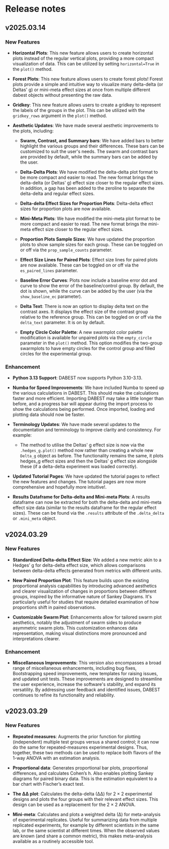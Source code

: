 # Release notes

<!-- do not remove -->

## v2025.03.14

### New Features

- **Horizontal Plots**: This new feature allows users to create horizontal plots instead of the regular vertical plots, providing a more compact visualization of data. This can be utilized by setting `horizontal=True` in the `plot()` method.

- **Forest Plots**: This new feature allows users to create forest plots! Forest plots provide a simple and intuitive way to visualize many delta-delta (or Deltas' g) or mini-meta effect sizes at once from multiple different dabest objects without presenting the raw data.

- **Gridkey**: This new feature allows users to create a gridkey to represent the labels of the groups in the plot. This can be utilized with the `gridkey_rows` argument in the `plot()` method.

- **Aesthetic Updates**: We have made several aesthetic improvements to the plots, including:
   - **Swarm, Contrast, and Summary bars**: We have added bars to better highlight the various groups and their differences. These bars can be customized to suit the user's needs. The swarm and contrast bars are provided by default, while the summary bars can be added by the user.
  
   - **Delta-Delta Plots**: We have modified the delta-delta plot format to be more compact and easier to read. The new format brings the delta-delta (or Deltas' g) effect size closer to the regular effect sizes. In addition, a gap has been added to the zeroline to separate the delta-delta and regular effect sizes.

   - **Delta-delta Effect Sizes for Proportion Plots**: Delta-delta effect sizes for proportion plots are now available.
  
   - **Mini-Meta Plots**: We have modified the mini-meta plot format to be more compact and easier to read. The new format brings the mini-meta effect size closer to the regular effect sizes.

   - **Proportion Plots Sample Sizes**: We have updated the proportion plots to show sample sizes for each group. These can be toggled on or off via the `prop_sample_counts` parameter.

   - **Effect Size Lines for Paired Plots**: Effect size lines for paired plots are now available. These can be toggled on or off via the `es_paired_lines` parameter.

   - **Baseline Error Curves**: Plots now include a baseline error dot and curve to show the error of the baseline/control group. By default, the dot is shown, while the curve can be added by the user (via the `show_baseline_ec` parameter).

   - **Delta Text**: There is now an option to display delta text on the contrast axes. It displays the effect size of the contrast group relative to the reference group. This can be toggled on or off via the `delta_text` parameter. It is on by default.

   - **Empty Circle Color Palette**: A new swarmplot color palette modification is available for unpaired plots via the `empty_circle` parameter in the `plot()` method. This option modifies the two-group swarmplots to have empty circles for the control group and filled circles for the experimental group.

### Enhancement

- **Python 3.13 Support**: DABEST now supports Python 3.10-3.13.

- **Numba for Speed Improvements**: We have included Numba to speed up the various calculations in DABEST. This should make the calculations faster and more efficient. Importing DABEST may take a little longer than before, and a progress bar will appear during the import process to show the calculations being performed. Once imported, loading and plotting data should now be faster.

- **Terminology Updates**: We have made several updates to the documentation and terminology to improve clarity and consistency. For example:
    - The method to utilise the Deltas' g effect size is now via the `.hedges_g.plot()` method now rather than creating a whole new `Delta_g` object as before. The functionality remains the same, it plots hedges_g effect sizes and then the Deltas' g effect size alongside these (if a delta-delta experiment was loaded correctly).

- **Updated Tutorial Pages**: We have updated the tutorial pages to reflect the new features and changes. The tutorial pages are now more comprehensive and hopefully more intuitive!.

- **Results Dataframe for Delta-delta and Mini-meta Plots**: A results dataframe can now be extracted for both the delta-delta and mini-meta effect size data (similar to the results dataframe for the regular effect sizes). These can be found via the `.results` attribute of the `.delta_delta` or `.mini_meta` object.



## v2024.03.29

### New Features

- **Standardized Delta-delta Effect Size**: We added a new metric akin to a Hedges’ g for delta-delta effect size, which allows comparisons between delta-delta effects generated from metrics with different units. 

- **New Paired Proportion Plot**: This feature builds upon the existing proportional analysis capabilities by introducing advanced aesthetics and clearer visualization of changes in proportions between different groups, inspired by the informative nature of Sankey Diagrams. It's particularly useful for studies that require detailed examination of how proportions shift in paired observations.

- **Customizable Swarm Plot**: Enhancements allow for tailored swarm plot aesthetics, notably the adjustment of swarm sides to produce asymmetric swarm plots. This customization enhances data representation, making visual distinctions more pronounced and interpretations clearer.

### Enhancement

- **Miscellaneous Improvements**: This version also encompasses a broad range of miscellaneous enhancements, including bug fixes, Bootstrapping speed improvements, new templates for raising issues, and updated unit tests. These improvements are designed to streamline the user experience, increase the software's stability, and expand its versatility. By addressing user feedback and identified issues, DABEST continues to refine its functionality and reliability.



## v2023.03.29

### New Features
- **Repeated measures**: Augments the prior function for plotting (independent) multiple test groups versus a shared control; it can now do the same for repeated-measures experimental designs. Thus, together, these two methods can be used to replace both flavors of the 1-way ANOVA with an estimation analysis.

- **Proportional data**: Generates proportional bar plots, proportional differences, and calculates Cohen’s h. Also enables plotting Sankey diagrams for paired binary data. This is the estimation equivalent to a bar chart with Fischer’s exact test.

- **The ∆∆ plot**: Calculates the delta-delta (∆∆) for 2 × 2 experimental designs and plots the four groups with their relevant effect sizes. This design can be used as a replacement for the 2 × 2 ANOVA.

- **Mini-meta**: Calculates and plots a weighted delta (∆) for meta-analysis of experimental replicates. Useful for summarizing data from multiple replicated experiments, for example by different scientists in the same lab, or the same scientist at different times. When the observed values are known (and share a common metric), this makes meta-analysis available as a routinely accessible tool.
